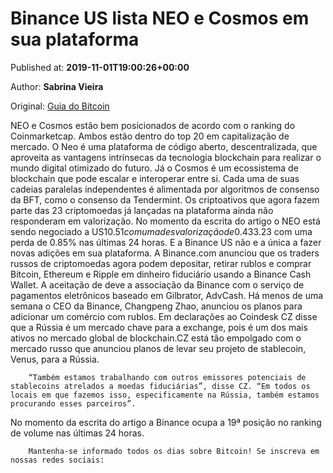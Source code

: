 
# Binance US lista NEO e Cosmos em sua plataforma

Published at: **2019-11-01T19:00:26+00:00**

Author: **Sabrina Vieira**

Original: [Guia do Bitcoin](https://guiadobitcoin.com.br/binance-us-lista-neo-e-cosmos-em-sua-plataforma/)

NEO e Cosmos estão bem posicionados de acordo com o ranking do Coinmarketcap. Ambos estão dentro do top 20 em capitalização de mercado.
O Neo é uma plataforma de código aberto, descentralizada, que aproveita as vantagens intrínsecas da tecnologia blockchain para realizar o mundo digital otimizado do futuro. Já o Cosmos é um ecossistema de blockchain que pode escalar e interoperar entre si. Cada uma de suas cadeias paralelas independentes é alimentada por algoritmos de consenso da BFT, como o consenso da Tendermint.
Os criptoativos que agora fazem parte das 23 criptomoedas já lançadas na plataforma ainda não responderam em valorização. No momento da escrita do artigo o NEO está sendo negociado a US$10.51 com uma desvalorização de 0.43% e o ATOM é comercializado a US$3.23 com uma perda de 0.85% nas últimas 24 horas.
E a Binance US não e a única a fazer novas adições em sua plataforma. A Binance.com anunciou que os traders russos de criptomoedas agora podem depositar, retirar rublos e comprar Bitcoin, Ethereum e Ripple em dinheiro fiduciário usando a Binance Cash Wallet. A aceitação de deve a associação da Binance com o serviço de pagamentos eletrônicos baseado em Gilbrator, AdvCash.
Há menos de uma semana o CEO da Binance, Changpeng Zhao, anunciou os planos para adicionar um comércio com rublos. Em declarações ao Coindesk CZ disse que a Rússia é um mercado chave para a exchange, pois é um dos mais ativos no mercado global de blockchain.CZ está tão empolgado com o mercado russo que anunciou planos de levar seu projeto de stablecoin, Venus, para a Rússia.

        “Também estamos trabalhando com outros emissores potenciais de stablecoins atrelados a moedas fiduciárias”, disse CZ. “Em todos os locais em que fazemos isso, especificamente na Rússia, também estamos procurando esses parceiros”.
      
No momento da escrita do artigo a Binance ocupa a 19ª posição no ranking de volume nas últimas 24 horas.

        Mantenha-se informado todos os dias sobre Bitcoin! Se inscreva em nossas redes sociais:
      
